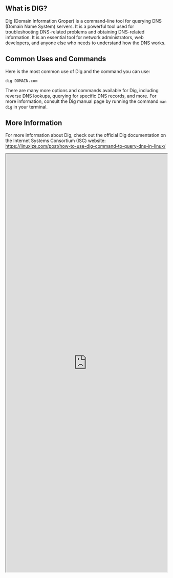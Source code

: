 ## What is DIG?

Dig (Domain Information Groper) is a command-line tool for querying DNS (Domain Name System) servers. It is a powerful tool used for troubleshooting DNS-related problems and obtaining DNS-related information. It is an essential tool for network administrators, web developers, and anyone else who needs to understand how the DNS works.

## Common Uses and Commands
Here is the most common use of Dig and the command you can use:

```
dig DOMAIN.com
```

There are many more options and commands available for Dig, including reverse DNS lookups, querying for specific DNS records, and more. For more information, consult the Dig manual page by running the command `man dig` in your terminal.

## More Information
For more information about Dig, check out the official Dig documentation on the Internet Systems Consortium (ISC) website: https://linuxize.com/post/how-to-use-dig-command-to-query-dns-in-linux/

<iframe src="https://linuxize.com/post/how-to-use-dig-command-to-query-dns-in-linux/" width="100%" height="1300"></iframe>